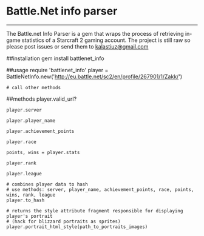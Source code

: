 # Battle.Net info parser
------------------------
The Battle.net Info Parser is a gem that wraps the process of retrieving in-game statistics of a
Starcraft 2 gaming account. The project is still raw so please post issues or send them to kalastiuz@gmail.com

##installation
	gem install battlenet_info

##usage
	require 'battlenet_info'
	player = BattleNetInfo.new('http://eu.battle.net/sc2/en/profile/267901/1/Zakk/')

	# call other methods

##methods
	player.valid_url?

	player.server

	player.player_name

	player.achievement_points

	player.race

	points, wins = player.stats

	player.rank

	player.league

	# combines player data to hash
	# use methods: server, player_name, achievement_points, race, points, wins, rank, league
	player.to_hash

	# returns the style attribute fragment responsible for displaying player's portrait
	# (hack for blizzard portraits as sprites)
	player.portrait_html_style(path_to_portraits_images)

